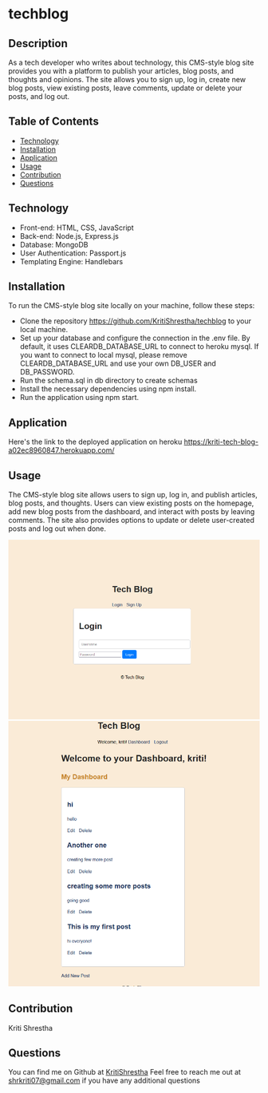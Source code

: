 # techblog
## Description
As a tech developer who writes about technology, this CMS-style blog site provides you with a platform to publish your articles, blog posts, and thoughts and opinions. The site allows you to sign up, log in, create new blog posts, view existing posts, leave comments, update or delete your posts, and log out.

## Table of Contents
- [Technology](#technology)
- [Installation](#installation)
- [Application](#application)
- [Usage](#usage)
- [Contribution](#contribution)
- [Questions](#questions)

## Technology
- Front-end: HTML, CSS, JavaScript
- Back-end: Node.js, Express.js
- Database: MongoDB
- User Authentication: Passport.js
- Templating Engine: Handlebars

## Installation
To run the CMS-style blog site locally on your machine, follow these steps:
- Clone the repository https://github.com/KritiShrestha/techblog to your local machine.
- Set up your database and configure the connection in the .env file. By default, it uses CLEARDB_DATABASE_URL to connect to heroku mysql. If you want to connect to local mysql, please remove CLEARDB_DATABASE_URL and use your own DB_USER and DB_PASSWORD.
- Run the schema.sql in db directory to create schemas
- Install the necessary dependencies using npm install.
- Run the application using npm start.

## Application
Here's the link to the deployed application on heroku https://kriti-tech-blog-a02ec8960847.herokuapp.com/

## Usage
The CMS-style blog site allows users to sign up, log in, and publish articles, blog posts, and thoughts. Users can view existing posts on the homepage, add new blog posts from the dashboard, and interact with posts by leaving comments. The site also provides options to update or delete user-created posts and log out when done.

![Login Page](./public/image/image.png)
![Dashboard](./public/image/image2.png)

## Contribution
Kriti Shrestha

## Questions
You can find me on Github at [KritiShrestha](https://github.com/KritiShrestha)
Feel free to reach me out at shrkriti07@gmail.com if you have any additional questions
